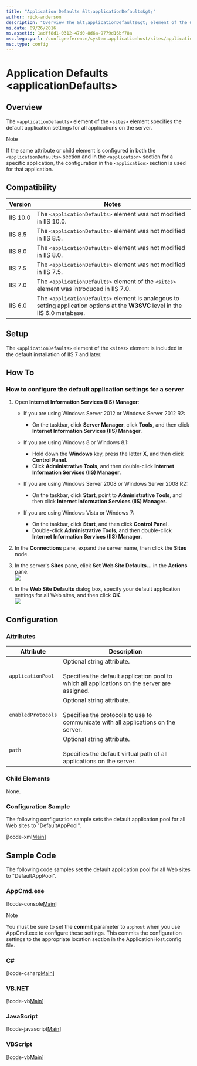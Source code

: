 ```yaml
---
title: "Application Defaults &lt;applicationDefaults&gt;"
author: rick-anderson
description: "Overview The &lt;applicationDefaults&gt; element of the &lt;sites&gt; element specifies the default application settings for all applications on the server...."
ms.date: 09/26/2016
ms.assetid: 1adff8d1-0312-47d0-8d6a-9779d16bf78a
msc.legacyurl: /configreference/system.applicationhost/sites/applicationdefaults
msc.type: config
---
```

# Application Defaults &lt;applicationDefaults&gt;

<a id="001"></a>
## Overview

The `<applicationDefaults>` element of the `<sites>` element specifies the default application settings for all applications on the server.

> [!NOTE]
> If the same attribute or child element is configured in both the `<applicationDefaults>` section and in the `<application>` section for a specific application, the configuration in the `<application>` section is used for that application.

<a id="002"></a>
## Compatibility

| Version | Notes |
| --- | --- |
| IIS 10.0 | The `<applicationDefaults>` element was not modified in IIS 10.0. |
| IIS 8.5 | The `<applicationDefaults>` element was not modified in IIS 8.5. |
| IIS 8.0 | The `<applicationDefaults>` element was not modified in IIS 8.0. |
| IIS 7.5 | The `<applicationDefaults>` element was not modified in IIS 7.5. |
| IIS 7.0 | The `<applicationDefaults>` element of the `<sites>` element was introduced in IIS 7.0. |
| IIS 6.0 | The `<applicationDefaults>` element is analogous to setting application options at the **W3SVC** level in the IIS 6.0 metabase. |

<a id="003"></a>
## Setup

The `<applicationDefaults>` element of the `<sites>` element is included in the default installation of IIS 7 and later.

<a id="004"></a>
## How To

### How to configure the default application settings for a server

1. Open **Internet Information Services (IIS) Manager**: 

    - If you are using Windows Server 2012 or Windows Server 2012 R2: 

        - On the taskbar, click **Server Manager**, click **Tools**, and then click **Internet Information Services (IIS) Manager**.
    - If you are using Windows 8 or Windows 8.1: 

        - Hold down the **Windows** key, press the letter **X**, and then click **Control Panel**.
        - Click **Administrative Tools**, and then double-click **Internet Information Services (IIS) Manager**.
    - If you are using Windows Server 2008 or Windows Server 2008 R2: 

        - On the taskbar, click **Start**, point to **Administrative Tools**, and then click **Internet Information Services (IIS) Manager**.
    - If you are using Windows Vista or Windows 7: 

        - On the taskbar, click **Start**, and then click **Control Panel**.
        - Double-click **Administrative Tools**, and then double-click **Internet Information Services (IIS) Manager**.
2. In the **Connections** pane, expand the server name, then click the **Sites** node.
3. In the server's **Sites** pane, click **Set Web Site Defaults...** in the **Actions** pane.  
    [![](applicationDefaults/_static/image2.png)](applicationDefaults/_static/image1.png)
4. In the **Web Site Defaults** dialog box, specify your default application settings for all Web sites, and then click **OK**.  
    [![](applicationDefaults/_static/image4.png)](applicationDefaults/_static/image3.png)

<a id="005"></a>
## Configuration

### Attributes

| Attribute | Description |
| --- | --- |
| `applicationPool` | Optional string attribute.<br><br>Specifies the default application pool to which all applications on the server are assigned. |
| `enabledProtocols` | Optional string attribute.<br><br>Specifies the protocols to use to communicate with all applications on the server. |
| `path` | Optional string attribute.<br><br>Specifies the default virtual path of all applications on the server. |

### Child Elements

None.

### Configuration Sample

The following configuration sample sets the default application pool for all Web sites to "DefaultAppPool".

[!code-xml[Main](applicationDefaults/samples/sample1.xml)]

<a id="006"></a>
## Sample Code

The following code samples set the default application pool for all Web sites to "DefaultAppPool".

### AppCmd.exe

[!code-console[Main](applicationDefaults/samples/sample2.cmd)]

> [!NOTE]
> You must be sure to set the **commit** parameter to `apphost` when you use AppCmd.exe to configure these settings. This commits the configuration settings to the appropriate location section in the ApplicationHost.config file.

### C\#

[!code-csharp[Main](applicationDefaults/samples/sample3.cs)]

### VB.NET

[!code-vb[Main](applicationDefaults/samples/sample4.vb)]

### JavaScript

[!code-javascript[Main](applicationDefaults/samples/sample5.js)]

### VBScript

[!code-vb[Main](applicationDefaults/samples/sample6.vb)]

